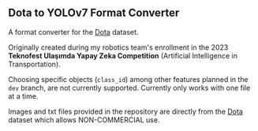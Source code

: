 ## Dota to YOLOv7 Format Converter

A format converter for the [Dota](https://captain-whu.github.io/DOTA/dataset.html) dataset.

Originally created during my robotics team's enrollment in the 2023  **Teknofest Ulaşımda Yapay Zeka Competition** (Artificial Intelligence in Transportation).

Choosing specific objects (`class_id`) among other features planned in the `dev` branch, are not currently supported.
Currently only works with one file at a time.

Images and txt files provided in the repository are directly from the [Dota](https://captain-whu.github.io/DOTA/dataset.html) dataset which allows NON-COMMERCIAL use.
